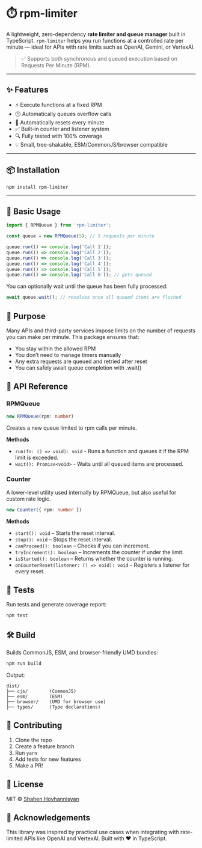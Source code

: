 # ⏱️ rpm-limiter

A lightweight, zero-dependency **rate limiter and queue manager** built in TypeScript. `rpm-limiter` helps you run functions at a controlled rate per minute — ideal for APIs with rate limits such as OpenAI, Gemini, or VertexAI.

> ✅ Supports both synchronous and queued execution based on Requests Per Minute (RPM).

---

## ✨ Features

- ⚡ Execute functions at a fixed RPM
- 🕒 Automatically queues overflow calls
- 🔁 Automatically resets every minute
- ✅ Built-in counter and listener system
- 🔍 Fully tested with 100% coverage
- 💡 Small, tree-shakable, ESM/CommonJS/browser compatible

---

## 📦 Installation

```bash
npm install rpm-limiter
```

---

## 🚀 Basic Usage

```typescript
import { RPMQueue } from 'rpm-limiter';

const queue = new RPMQueue(5); // 5 requests per minute

queue.run(() => console.log('Call 1'));
queue.run(() => console.log('Call 2'));
queue.run(() => console.log('Call 3'));
queue.run(() => console.log('Call 4'));
queue.run(() => console.log('Call 5'));
queue.run(() => console.log('Call 6')); // gets queued
```

You can optionally wait until the queue has been fully processed:

```typescript
await queue.wait(); // resolves once all queued items are flushed
```

## 🧠 Purpose

Many APIs and third-party services impose limits on the number of requests you can make per minute. This package ensures that:

* You stay within the allowed RPM
* You don’t need to manage timers manually
* Any extra requests are queued and retried after reset
* You can safely await queue completion with .wait()

## 🔧 API Reference

### RPMQueue

```typescript
new RPMQueue(rpm: number)
```

Creates a new queue limited to rpm calls per minute.

**Methods**
* `run(fn: () => void): void` - Runs a function and queues it if the RPM limit is exceeded.
* `wait(): Promise<void>` - Waits until all queued items are processed.

### Counter
A lower-level utility used internally by RPMQueue, but also useful for custom rate logic.

```typescript
new Counter({ rpm: number })
```

**Methods**
* `start(): void` – Starts the reset interval.
* `stop(): void` – Stops the reset interval.
* `canProceed(): boolean` – Checks if you can increment.
* `tryIncrement(): boolean` – Increments the counter if under the limit.
* `isStarted(): boolean` – Returns whether the counter is running.
* `onCounterReset(listener: () => void): void` – Registers a listener for every reset.


## 🧪 Tests
Run tests and generate coverage report:

```bash
npm test
```

## 🛠️ Build
Builds CommonJS, ESM, and browser-friendly UMD bundles:

```bash
npm run build
```
Output:

```
dist/
├── cjs/        (CommonJS)
├── esm/        (ESM)
├── browser/    (UMD for browser use)
├── types/      (Type declarations)
```

## 🤝 Contributing
1. Clone the repo
2. Create a feature branch
3. Run `yarn`
4. Add tests for new features
5. Make a PR!

## 📄 License
MIT © [Shahen Hovhannisyan](https://github.com/shahen94)


## 🙌 Acknowledgements
This library was inspired by practical use cases when integrating with rate-limited APIs like OpenAI and VertexAI. Built with ❤️ in TypeScript.

